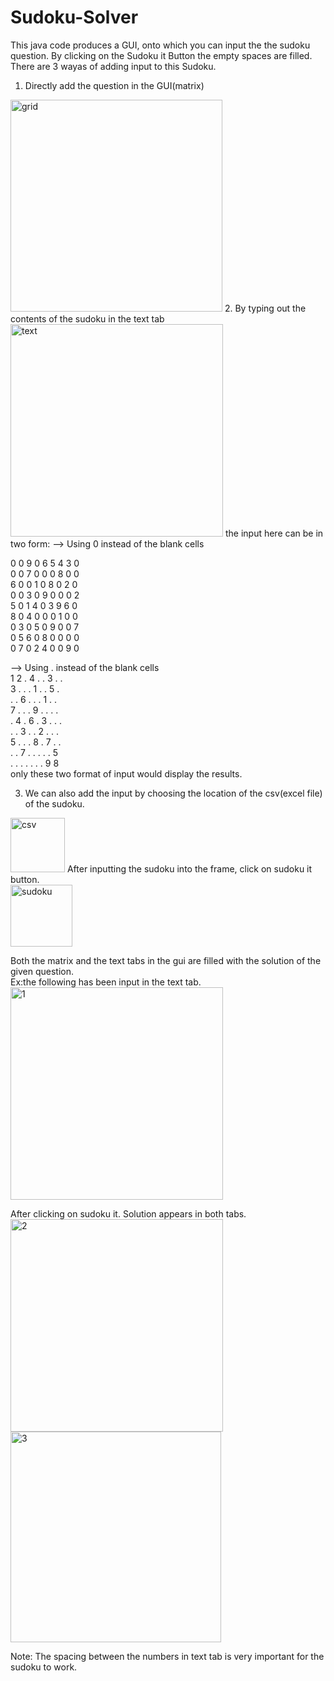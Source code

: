 # Sudoku-Solver
This java code produces a GUI, onto which you can input the the sudoku question. By clicking on the Sudoku it Button the empty spaces are filled. 
There are 3 wayas of adding input to this Sudoku.
1. Directly add the question in the GUI(matrix)
<img width="339" alt="grid" src="https://user-images.githubusercontent.com/46564084/66695977-34434300-ece5-11e9-86d7-97d69cbe50a5.PNG">
2. By typing out the contents of the sudoku in the text tab
<img width="340" alt="text" src="https://user-images.githubusercontent.com/46564084/66696007-8a17eb00-ece5-11e9-8106-356dcafb8ddd.PNG">
the input here can be in two form:
--> Using 0 instead of the blank cells<br/>

0 0 9 0 6 5 4 3 0 <br/>
0 0 7 0 0 0 8 0 0 <br/>
6 0 0 1 0 8 0 2 0 <br/>
0 0 3 0 9 0 0 0 2 <br/>
5 0 1 4 0 3 9 6 0 <br/>
8 0 4 0 0 0 1 0 0 <br/>
0 3 0 5 0 9 0 0 7 <br/>
0 5 6 0 8 0 0 0 0 <br/>
0 7 0 2 4 0 0 9 0 <br/>

--> Using . instead of the blank cells<br/>
1 2 . 4 . . 3 . .<br/>
3 . . . 1 . . 5 .<br/>
. . 6 . . . 1 . .<br/>
7 . . . 9 . . . .<br/>
. 4 . 6 . 3 . . .<br/>
. . 3 . . 2 . . .<br/>
5 . . . 8 . 7 . .<br/>
. . 7 . . . . . 5<br/>
. . . . . . . 9 8<br/>
only these two format of input would display the results.<br/>

3. We can also add the input by choosing the location of the csv(excel file) of the sudoku.<br/>
<img width="87" alt="csv" src="https://user-images.githubusercontent.com/46564084/66696077-525d7300-ece6-11e9-8fa2-fbe017829e90.PNG">
After inputting the sudoku into the frame, click on sudoku it button.<br/>
<img width="99" alt="sudoku" src="https://user-images.githubusercontent.com/46564084/66696078-525d7300-ece6-11e9-91ab-f458248736d3.PNG">


Both the matrix and the text tabs in the gui are filled with the solution of the given question.<br/>
Ex:the following has been input in the text tab.<br/>
<img width="340" alt="1" src="https://user-images.githubusercontent.com/46564084/66696135-e4fe1200-ece6-11e9-9850-b3798a731dad.PNG">

After clicking on sudoku it. Solution appears in both tabs.<br/>
<img width="340" alt="2" src="https://user-images.githubusercontent.com/46564084/66696172-445c2200-ece7-11e9-8efb-2d7a16b2c7c6.PNG">
<img width="337" alt="3" src="https://user-images.githubusercontent.com/46564084/66696173-44f4b880-ece7-11e9-8627-bdce6739abcb.PNG">

Note: The spacing between the numbers in text tab is very important for the sudoku to work.
